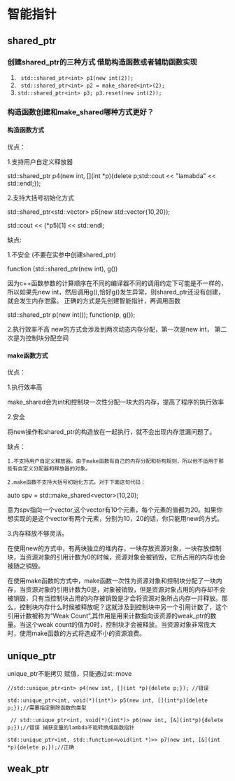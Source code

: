 # 智能指针

## shared_ptr

### 创建shared_ptr的三种方式 借助构造函数或者辅助函数实现

1.
   ` std::shared_ptr<int> p1(new int(2));`
2.
   ` std::shared_ptr<int> p2 = make_shared<int>(2);`
3.
    `std::shared_ptr<int> p3;
     p3.reset(new int(2));`

### 构造函数创建和make_shared哪种方式更好？
#### 构造函数方式
  优点：

  1.支持用户自定义释放器

  std::shared_ptr<int> p4(new int, [](int *p){delete p;std::cout << "lamabda" << std::endl;});

  2.支持大括号初始化方式

  std::shared_ptr<std::vector<int>> p5(new std::vector<int>{10,20});

  std::cout << (*p5)[1] << std::endl;

  缺点:

  1.不安全 (不要在实参中创建shared_ptr)

  function (std::shared_ptr<int>(new int), g())

  因为c++函数参数的计算顺序在不同的编译器不同的调用约定下可能是不一样的，所以如果先new int，然后调用g(),恰好g()发生异常，则shared_ptr还没有创建，就会发生内存泄露。
  正确的方式是先创建智能指针，再调用函数

  std::shared_ptr<int> p(new int());
  function(p, g());

  2.执行效率不高
  new的方式会涉及到两次动态内存分配，第一次是new int， 第二次是为控制块分配空间

#### make函数方式
  优点：

  1.执行效率高

  make_shared会为int和控制块一次性分配一块大的内存，提高了程序的执行效率

  2.安全

  将new操作和shared_ptr的构造放在一起执行，就不会出现内存泄漏问题了。
    
  缺点：

    1.不支持用户自定义释放器。由于make函数有自己的内存分配和析构规则，所以他不适用于那些有自定义分配器和释放器的对象。

    2.make函数不支持大括号初始化方式。对于下面这句代码：

  auto spv = std::make_shared<vector<int>>(10,20);

  意为spv指向一个vector,这个vector有10个元素，每个元素的值都为20。如果你想实现的是这个vector有两个元素，分别为10，20的话，你只能用new的方式。

  3.内存释放不够灵活。

  在使用new的方式中，有两块独立的堆内存，一块存放资源对象，一块存放控制块，当资源对象的引用计数为0的时候，资源对象会被销毁，它所占用的内存也会被随之销毁。

  在使用make函数的方式中，make函数一次性为资源对象和控制块分配了一块内存，当资源对象的引用计数为0是，对象被销毁，但是资源对象占用的内存却不会被销毁，只有当控制块占用的内存被销毁是才会将资源对象所占内存一并释放。那么，控制块内存什么时候被释放呢？这就涉及到控制块中另一个引用计数了，这个引用计数被称为“Weak Count”,其作用是用来计数指向该资源的weak_ptr的数量。当这个weak count的值为0时，控制块才会被释放。当资源对象非常庞大时，使用make函数的方式将造成不小的资源浪费。

## unique_ptr
  unique_ptr不能拷贝 赋值，只能通过st::move

    //std::unique_ptr<int> p4(new int, [](int *p){delete p;}); //错误

    std::unique_ptr<int, void(*)(int*)> p5(new int, [](int*p){delete p;});//需要指定删除函数的类型

     // std::unique_ptr<int, void(*)(int*)> p6(new int, [&](int*p){delete p;});//错误 捕获变量的lambda不能转换成函数指针 

    std::unique_ptr<int, std::function<void(int *)>> p7(new int, [&](int *p){delete p;});//正确


## weak_ptr

